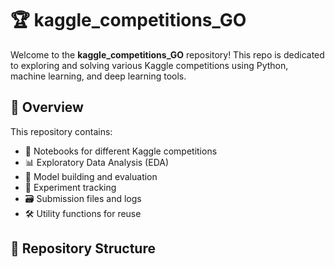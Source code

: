 # 🏆 kaggle_competitions_GO

Welcome to the **kaggle_competitions_GO** repository! This repo is dedicated to exploring and solving various Kaggle competitions using Python, machine learning, and deep learning tools.

## 🚀 Overview

This repository contains:

- 📂 Notebooks for different Kaggle competitions
- 📊 Exploratory Data Analysis (EDA)
- 🤖 Model building and evaluation
- 🧪 Experiment tracking
- 🗃️ Submission files and logs
- 🛠️ Utility functions for reuse

## 📁 Repository Structure

